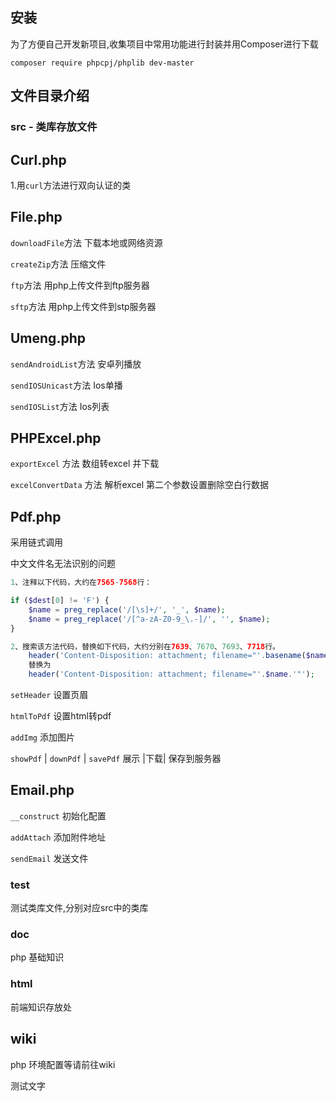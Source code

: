 ## 安装
为了方便自己开发新项目,收集项目中常用功能进行封装并用Composer进行下载

`composer require phpcpj/phplib dev-master` 

## 文件目录介绍


### src - 类库存放文件

**Curl.php**
---

1.用`curl`方法进行双向认证的类


**File.php**
---

`downloadFile`方法  下载本地或网络资源

`createZip`方法     压缩文件

`ftp`方法           用php上传文件到ftp服务器

`sftp`方法         用php上传文件到stp服务器


**Umeng.php**
---

`sendAndroidList`方法  安卓列播放

`sendIOSUnicast`方法    Ios单播

`sendIOSList`方法         Ios列表

**PHPExcel.php**
---

`exportExcel` 方法        数组转excel  并下载 

`excelConvertData` 方法    解析excel 第二个参数设置删除空白行数据


**Pdf.php**
---

采用链式调用

中文文件名无法识别的问题
```php
1、注释以下代码，大约在7565-7568行：

if ($dest[0] != 'F') {
	$name = preg_replace('/[\s]+/', '_', $name);
	$name = preg_replace('/[^a-zA-Z0-9_\.-]/', '', $name);
}

2、搜索该方法代码，替换如下代码，大约分别在7639、7670、7693、7718行。
	header('Content-Disposition: attachment; filename="'.basename($name).'"');
	替换为
	header('Content-Disposition: attachment; filename="'.$name.'"');

```

`setHeader`   设置页眉

`htmlToPdf`   设置html转pdf

`addImg`      添加图片

`showPdf` | `downPdf`  | `savePdf`  展示 |下载| 保存到服务器 


**Email.php**
---


`__construct`  初始化配置

`addAttach`    添加附件地址

`sendEmail`    发送文件


### test
测试类库文件,分别对应src中的类库

### doc 
php 基础知识

### html
前端知识存放处

## wiki
php 环境配置等请前往wiki

测试文字

